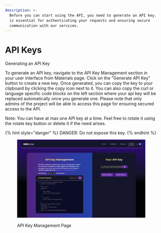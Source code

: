 ```yaml
---
description: >-
  Before you can start using the API, you need to generate an API key. This key
  is essential for authenticating your requests and ensuring secure
  communication with our services.
---
```


# API Keys

Generating an API Key

To generate an API key, navigate to the API Key Management section in your user interface from Materials page.  Click on the "Generate API Key" button to create a new key. Once generated, you can copy the key to your clipboard by clicking the copy icon next to it. You can also copy the curl or language specific code blocks on the left section where your api key will be replaced automatically once you generate one. Please note that only admins of the project will be able to access this page for ensuring secured access to the API.

Note: You can have at max one API key at a time. Feel free to rotate it using the rotate key button or delete it if the need arises.

{% hint style="danger" %}
DANGER: Do not expose this key.
{% endhint %}

<figure><img src="../.gitbook/assets/Screenshot 2024-01-25 at 11.20.24 PM.png" alt=""><figcaption><p>API Key Management Page</p></figcaption></figure>

